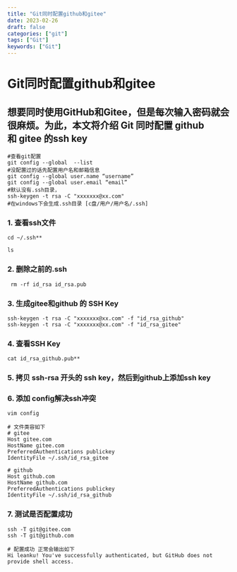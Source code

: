 ```yaml
---
title: "Git同时配置github和gitee"
date: 2023-02-26
draft: false
categories: ["git"]
tags: ["Git"]
keywords: ["Git"]
---
```


# Git同时配置github和gitee

## 想要同时使用GitHub和Gitee，但是每次输入密码就会很麻烦。为此，本文将介绍 Git 同时配置 **github**和 **gitee** 的ssh key

``` shell
#查看git配置
git config --global  --list
#没配置过的话先配置用户名和邮箱信息
git config --global user.name “username”
git config --global user.email “email”
#默认没有.ssh目录，
ssh-keygen -t rsa -C "xxxxxxx@xx.com"
#在windows下会生成.ssh目录 [c盘/用户/用户名/.ssh]
```

### 1.  查看ssh文件
``` shell
cd ~/.ssh**  

ls
```
### 2.  删除之前的.ssh
``` shell
 rm -rf id_rsa id_rsa.pub
```
### 3. 生成gitee和github 的 SSH Key
``` shell
ssh-keygen -t rsa -C "xxxxxxx@xx.com" -f "id_rsa_github"
ssh-keygen -t rsa -C "xxxxxxx@xx.com" -f "id_rsa_gitee"
```
### 4. 查看SSH Key
``` shell
cat id_rsa_github.pub**
```
### 5. 拷贝 ssh-rsa 开头的 ssh key，然后到github上添加ssh key

###  6. 添加 config解决ssh冲突
``` shell
vim config

# 文件类容如下
# gitee
Host gitee.com
HostName gitee.com
PreferredAuthentications publickey
IdentityFile ~/.ssh/id_rsa_gitee
 
# github
Host github.com
HostName github.com
PreferredAuthentications publickey
IdentityFile ~/.ssh/id_rsa_github
```
###  7. 测试是否配置成功
``` shell
ssh -T git@gitee.com  
ssh -T git@github.com

# 配置成功 正常会输出如下
Hi leanku! You've successfully authenticated, but GitHub does not provide shell access.
```